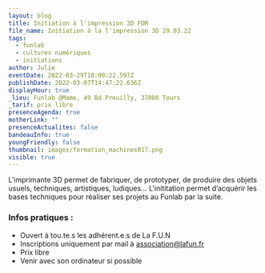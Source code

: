 ```yaml
---
layout: blog
title: Initiation à l'impression 3D FDM
file_name: Initiation à la l'impression 3D 29.03.22
tags:
  - funlab
  - cultures numériques
  - initiations
author: Julie
eventDate: 2022-03-29T18:00:22.597Z
publishDate: 2022-03-07T14:47:22.636Z
displayHour: true
_lieu: Funlab @Mame, 49 Bd Preuilly, 37000 Tours
_tarif: prix libre
presenceAgenda: true
motherLink: ""
presenceActualites: false
bandeauInfo: true
youngFriendly: false
thumbnail: images/formation_machines017.png
visible: true
---
```

L'imprimante 3D permet de fabriquer, de prototyper, de produire des objets usuels, techniques, artistiques, ludiques... L'inititation permet d’acquérir les bases techniques pour réaliser ses projets au Funlab par la suite.

### Infos pratiques :

* Ouvert à tou.te.s les adhérent.e.s de La F.U.N
* Inscriptions uniquement par mail à association@lafun.fr
* Prix libre 
* Venir avec son ordinateur si possible